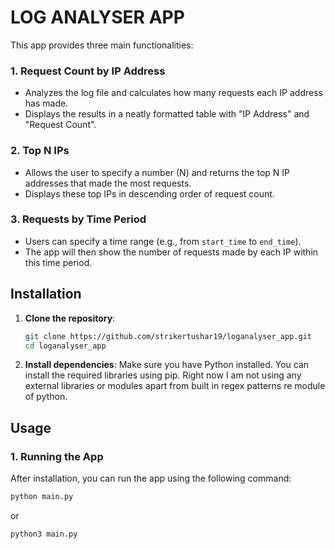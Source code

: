# LOG ANALYSER APP

This app provides three main functionalities:

### 1. **Request Count by IP Address**
   - Analyzes the log file and calculates how many requests each IP address has made.
   - Displays the results in a neatly formatted table with "IP Address" and "Request Count".

### 2. **Top N IPs**
   - Allows the user to specify a number (N) and returns the top N IP addresses that made the most requests.
   - Displays these top IPs in descending order of request count.

### 3. **Requests by Time Period**
   - Users can specify a time range (e.g., from `start_time` to `end_time`).
   - The app will then show the number of requests made by each IP within this time period.

## Installation

1. **Clone the repository**:
    ```bash
    git clone https://github.com/strikertushar19/loganalyser_app.git
    cd loganalyser_app
    ```

2. **Install dependencies**:
Make sure you have Python installed. You can install the required libraries using pip. Right now I am not using any
external libraries or modules apart from  built in regex patterns re module of python.



## Usage

### 1. **Running the App**
   After installation, you can run the app using the following command:

   ```bash
   python main.py
```
or

   ```bash
   python3 main.py
```